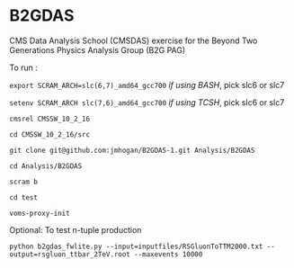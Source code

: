 B2GDAS
======


CMS Data Analysis School (CMSDAS) exercise for the
Beyond Two Generations Physics Analysis Group (B2G PAG)

To run :

`export SCRAM_ARCH=slc(6,7)_amd64_gcc700` *if using BASH*, pick slc6 or slc7

`setenv SCRAM_ARCH slc(7,6)_amd64_gcc700` *if using TCSH*, pick slc6 or slc7

`cmsrel CMSSW_10_2_16`

`cd CMSSW_10_2_16/src`

`git clone git@github.com:jmhogan/B2GDAS-1.git Analysis/B2GDAS`

`cd Analysis/B2GDAS`

`scram b`

`cd test`

`voms-proxy-init`

Optional: To test n-tuple production

`python b2gdas_fwlite.py --input=inputfiles/RSGluonToTTM2000.txt --output=rsgluon_ttbar_2TeV.root --maxevents 10000`
